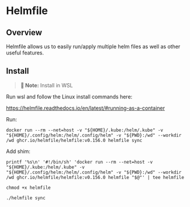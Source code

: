 # Helmfile

## Overview

Helmfile allows us to easily run/apply multiple helm files as well as other useful features.

## Install

> **📝 Note:** Install in WSL

Run wsl and follow the Linux install commands here:

https://helmfile.readthedocs.io/en/latest/#running-as-a-container

Run:
```
docker run --rm --net=host -v "${HOME}/.kube:/helm/.kube" -v "${HOME}/.config/helm:/helm/.config/helm" -v "${PWD}:/wd" --workdir /wd ghcr.io/helmfile/helmfile:v0.156.0 helmfile sync
```

Add shim:
```
printf '%s\n' '#!/bin/sh' 'docker run --rm --net=host -v "${HOME}/.kube:/helm/.kube" -v "${HOME}/.config/helm:/helm/.config/helm" -v "${PWD}:/wd" --workdir /wd ghcr.io/helmfile/helmfile:v0.156.0 helmfile "$@"' | tee helmfile

chmod +x helmfile

./helmfile sync
```